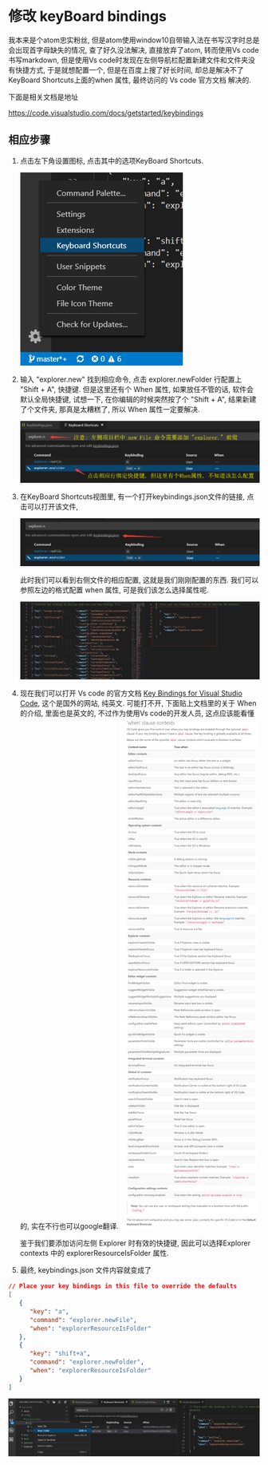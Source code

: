 # 修改 keyBoard bindings

我本来是个atom忠实粉丝, 但是atom使用window10自带输入法在书写汉字时总是会出现首字母缺失的情况, 查了好久没法解决, 直接放弃了atom, 转而使用Vs code书写markdown, 但是使用Vs code时发现在左侧导航栏配置新建文件和文件夹没有快捷方式, 于是就想配置一个, 但是在百度上搜了好长时间, 却总是解决不了KeyBoard Shortcuts上面的when 属性, 最终访问的 Vs code 官方文档 解决的.

下面是相关文档是地址

https://code.visualstudio.com/docs/getstarted/keybindings

## 相应步骤

1. 点击左下角设置图标, 点击其中的选项KeyBoard Shortcuts.

   ![Vscode配置1](Vscode&#32;config01.png)

2. 输入 "explorer.new" 找到相应命令, 点击 explorer.newFolder 行配置上 "Shift + A", 快捷键. 但是这里还有个 When 属性, 如果放任不管的话, 软件会默认全局快捷键, 试想一下, 在你编辑的时候突然按了个 "Shift + A", 结果新建了个文件夹, 那真是太糟糕了, 所以 When 属性一定要解决.

   ![Vscode配置2](Vscode&#32;config02.png)

3. 在KeyBoard Shortcuts视图里, 有一个打开keybindings.json文件的链接, 点击可以打开该文件,

   ![Vscode配置3](Vscode&#32;config03.png)

   此时我们可以看到右侧文件的相应配置, 这就是我们刚刚配置的东西. 我们可以参照左边的格式配置 when 属性, 可是我们该怎么选择属性呢.

   ![Vscode配置4](Vscode&#32;config04.png)

4. 现在我们可以打开 Vs code 的官方文档 [Key Bindings for Visual Studio Code](https://code.visualstudio.com/docs/getstarted/keybindings), 这个是国外的网站, 纯英文. 可能打不开, 下面贴上文档里的关于 When 的介绍, 里面也是英文的, 不过作为使用Vs code的开发人员, 这点应该能看懂的, 实在不行也可以google翻译.
   ![Vscode-when&#32;clause&#32;contexts](Vscode-when&#32;clause&#32;contexts.png)

   鉴于我们要添加访问左侧 Explorer 时有效的快捷键, 因此可以选择Explorer contexts 中的 explorerResourceIsFolder 属性.

5. 最终, keybindings.json 文件内容就变成了

```json
// Place your key bindings in this file to override the defaults
[
   {
      "key": "a",
      "command": "explorer.newFile",
      "when": "explorerResourceIsFolder"
   },
   {
      "key": "shift+a",
      "command": "explorer.newFolder",
      "when": "explorerResourceIsFolder"
   }
]
```

   ![Vscode配置6](Vscode&#32;config06.png)
